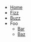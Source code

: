<!-- TODO: Complete with your own sidebar structure and enable sidebar in index.html - or delete this file. -->
- [Home](/#docsifyjs-template)
- [Fizz](Test.md)
- [Buzz]()
- Foo
    * [Bar]()
    * [Baz]()
